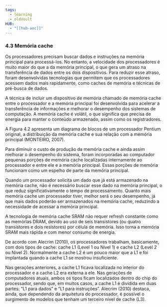 ```yaml
---
tags:
  - learning
  - oldVoult
HUB:
  - "[[hub-aoc]]"
---
```

### 4.3 Memória cache

Os processadores precisam buscar dados e instruções na memória principal para processá-los. No entanto, a velocidade dos processadores é muito maior do que a da memória principal, o que gera um atraso na transferência de dados entre os dois dispositivos. Para reduzir esse atraso, foram desenvolvidas tecnologias que permitem que os processadores acessem dados mais rapidamente, como caches de memória e técnicas de pré-busca de dados. 

A técnica de incluir um dispositivo de memória chamado de memória cache entre o processador e a memória principal foi desenvolvida para acelerar a transferência de informações e melhorar o desempenho dos sistemas de computação. A memória cache é volátil, o que significa que precisa de energia para manter o conteúdo armazenado, assim como os registradores.

A Figura 4.2 apresenta um diagrama de blocos de um processador Pentium original, a distribuição da memória cache e sua relação com a memória principal (MONTEIRO, 2007).



Para diminuir o custo de produção da memória cache e ainda assim melhorar o desempenho do sistema, foram incorporadas ao computador pequenas porções de memória cache localizadas internamente ao processador e entre ele e a memória principal. Essas porções de memória funcionam como um espelho de parte da memória principal.

Quando um processador solicita um dado que já está armazenado na memória cache, não é necessário buscar esse dado na memória principal, o que reduz significativamente o tempo de processamento. Quanto mais memória cache um processador tiver, melhor será o seu desempenho, já que mais dados poderão ser armazenados na memória cache, reduzindo a necessidade de acessar a memória principal.

A tecnologia de memória cache SRAM não requer refresh constante como as memórias DRAM, devido ao uso de seis transistores (ou quatro transistores e dois resistores) por célula de memória. Isso torna a memória SRAM mais rápida e com menor consumo de energia.

De acordo com Alecrim (2010), os processadores trabalham, basicamente, com dois tipos de cache: cache L1 (Level 1 ou Nível 1) e cache L2 (Level 2 ou Nível 2). Normalmente a cache L2 é um pouco maior que a L1 e foi implantada quando a cache L1 se mostrou insuficiente.

Nas gerações anteriores, a cache L1 ficava localizada no interior do processador e a cache L2 era externa a ele. Nas gerações de computadores atuais, ambos os tipos ficam localizados dentro do chip do processador, sendo que, em muitos casos, a cache L1 é dividida em duas partes: “L1 para dados” e “L1 para instruções”. Alecrim (2010) destaca, ainda, que dependendo da arquitetura do processador, é possível o surgimento de modelos que tenham um terceiro nível de cache (L3).
